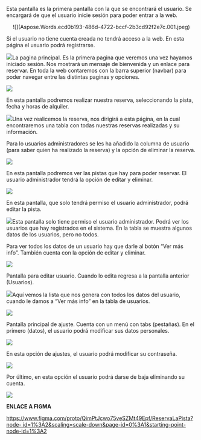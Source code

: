 ﻿Esta pantalla es la primera pantalla con la que se encontrará el usuario. Se encargará de que el usuario inicie sesión para poder entrar a la web. 
<p align="center">
![](Aspose.Words.ecd0b193-486d-4722-bccf-2b3cd92f2e7c.001.jpeg)
</p>

Si el usuario no tiene cuenta creada no tendrá acceso a la web. En esta página el usuario podrá registrarse. 

![](Aspose.Words.ecd0b193-486d-4722-bccf-2b3cd92f2e7c.002.jpeg)La pagina principal. Es la primera pagina que veremos una vez hayamos iniciado sesión. Nos mostrará un mensaje de bienvenida y un enlace para reservar. En toda la web contaremos con la barra superior (navbar) para poder navegar entre las distintas paginas y opciones. 

![](Aspose.Words.ecd0b193-486d-4722-bccf-2b3cd92f2e7c.003.jpeg)

En esta pantalla podremos realizar nuestra reserva, seleccionando la pista, fecha y horas de alquiler. 

![](Aspose.Words.ecd0b193-486d-4722-bccf-2b3cd92f2e7c.004.jpeg)Una vez realicemos la reserva, nos dirigirá a esta página, en la cual encontraremos una tabla con todas nuestras reservas realizadas y su información. 

Para lo usuarios administradores se les ha añadido la columna de usuario (para saber quien ha realizado la reserva) y la opción de eliminar la reserva. 

![](Aspose.Words.ecd0b193-486d-4722-bccf-2b3cd92f2e7c.005.jpeg)

En esta pantalla podremos ver las pistas que hay para poder reservar. El usuario administrador tendrá la opción de editar y eliminar. 

![](Aspose.Words.ecd0b193-486d-4722-bccf-2b3cd92f2e7c.006.jpeg)

En esta pantalla, que solo tendrá permiso el usuario administrador, podrá editar la pista. 

![](Aspose.Words.ecd0b193-486d-4722-bccf-2b3cd92f2e7c.007.jpeg)Esta pantalla solo tiene permiso el usuario administrador. Podrá ver los usuarios que hay registrados en el sistema. En la tabla se muestra algunos datos de los usuarios, pero no todos. 

Para ver todos los datos de un usuario hay que darle al botón “Ver más info”. También cuenta con la opción de editar y eliminar. 

![](Aspose.Words.ecd0b193-486d-4722-bccf-2b3cd92f2e7c.008.jpeg)

Pantalla para editar usuario. Cuando lo edita regresa a la pantalla anterior (Usuarios).

![](Aspose.Words.ecd0b193-486d-4722-bccf-2b3cd92f2e7c.009.jpeg)Aquí vemos la lista que nos genera con todos los datos del usuario, cuando le damos a “Ver más info” en la tabla de usuarios. 

![](Aspose.Words.ecd0b193-486d-4722-bccf-2b3cd92f2e7c.010.jpeg)

Pantalla principal de ajuste. Cuenta con un menú con tabs (pestañas). En el primero (datos), el usuario podrá modificar sus datos personales. 

![](Aspose.Words.ecd0b193-486d-4722-bccf-2b3cd92f2e7c.011.jpeg)

En esta opción de ajustes, el usuario podrá modificar su contraseña. 

![](Aspose.Words.ecd0b193-486d-4722-bccf-2b3cd92f2e7c.012.jpeg)

Por último, en esta opción el usuario podrá darse de baja eliminando su cuenta. 

![](Aspose.Words.ecd0b193-486d-4722-bccf-2b3cd92f2e7c.013.jpeg)

**ENLACE A FIGMA** 

[https://www.figma.com/proto/QimPtJcwo75veSZMt49Epf/ReservaLaPista?node- id=1%3A2&scaling=scale-down&page-id=0%3A1&starting-point-node-id=1%3A2](https://www.figma.com/proto/QimPtJcwo75veSZMt49Epf/ReservaLaPista?node-id=1%3A2&scaling=scale-down&page-id=0%3A1&starting-point-node-id=1%3A2) 

